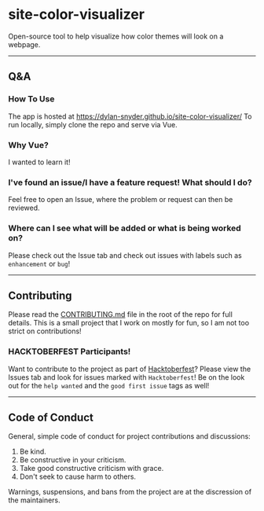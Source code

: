# site-color-visualizer
Open-source tool to help visualize how color themes will look on a webpage.

---

## Q&A

### How To Use
The app is hosted at https://dylan-snyder.github.io/site-color-visualizer/
To run locally, simply clone the repo and serve via Vue.

### Why Vue?
I wanted to learn it!

### I've found an issue/I have a feature request! What should I do?
Feel free to open an Issue, where the problem or request can then be reviewed.

### Where can I see what will be added or what is being worked on?
Please check out the Issue tab and check out issues with labels such as `enhancement` or `bug`!

---

## Contributing
Please read the [CONTRIBUTING.md](https://github.com/dylan-snyder/site-color-visualizer/blob/master/CONTRIBUTING.md) file in the root of the repo for full details. This is a small project that I work on mostly for fun, so I am not too strict on contributions!

### HACKTOBERFEST Participants!
Want to contribute to the project as part of [Hacktoberfest](https://hacktoberfest.digitalocean.com/)? Please view the Issues tab and look for issues marked with `Hacktoberfest`! Be on the look out for the `help wanted` and the `good first issue` tags as well!

---

## Code of Conduct
General, simple code of conduct for project contributions and discussions:
1. Be kind.
2. Be constructive in your criticism.
3. Take good constructive criticism with grace.
4. Don't seek to cause harm to others.

Warnings, suspensions, and bans from the project are at the discression of the maintainers.

